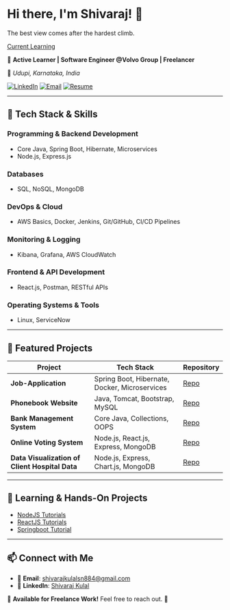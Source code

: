 # Hi there, I'm Shivaraj! 👋

The best view comes after the hardest climb.

[Current Learning](https://www.udemy.com/course/master-microservices-with-spring-docker-kubernetes/learn/lecture/39943140#overview)

🚀 **Active Learner | Software Engineer @Volvo Group | Freelancer**

📍 *Udupi, Karnataka, India*

[![LinkedIn](https://img.shields.io/badge/LinkedIn-Profile-blue?logo=linkedin)](https://www.linkedin.com/in/shivaraj-kulal)
[![Email](https://img.shields.io/badge/Email-shivarajkulalsn884%40gmail.com-red?logo=gmail)](mailto:shivarajkulalsn884@gmail.com)
[![Resume](https://img.shields.io/badge/Resume-View-brightgreen?logo=googledrive)](https://drive.google.com/file/d/1S8lfH7c5m8vR8sz_UBGcabESuRoRhXsq/view?usp=sharing)

---

## 🔧 Tech Stack & Skills

### **Programming & Backend Development**
- Core Java, Spring Boot, Hibernate, Microservices
- Node.js, Express.js

### **Databases**
- SQL, NoSQL, MongoDB

### **DevOps & Cloud**
- AWS Basics, Docker, Jenkins, Git/GitHub, CI/CD Pipelines

### **Monitoring & Logging**
- Kibana, Grafana, AWS CloudWatch

### **Frontend & API Development**
- React.js, Postman, RESTful APIs

### **Operating Systems & Tools**
- Linux, ServiceNow

---

## 📌 Featured Projects

| Project | Tech Stack | Repository |
|---------|-----------|------------|
| **Job-Application** | Spring Boot, Hibernate, Docker, Microservices | [Repo](https://github.com/shivarajkulal/Job-Application) |
| **Phonebook Website** | Java, Tomcat, Bootstrap, MySQL | [Repo](https://github.com/shivarajkulal/Phonebook-Website?tab=readme-ov-file#tech-stack) |
| **Bank Management System** | Core Java, Collections, OOPS | [Repo](https://github.com/shivarajkulal/Bank-Management-System) |
| **Online Voting System** | Node.js, React.js, Express, MongoDB | [Repo](https://github.com/shivarajkulal/MERN-Voting-APP) |
| **Data Visualization of Client Hospital Data** | Node.js, Express, Chart.js, MongoDB | [Repo](https://github.com/shivarajkulal/Visual-Data) |

---

## 🎯 Learning & Hands-On Projects
- [NodeJS Tutorials](https://github.com/shivarajkulal/NodeJS_Tutorial)
- [ReactJS Tutorials](https://github.com/shivarajkulal/ReactJS_Tutorial)
- [Springboot Tutorial](https://github.com/shivarajkulal/Microservices_Tutorial)

---

## 📫 Connect with Me
- 📧 **Email**: [shivarajkulalsn884@gmail.com](mailto:shivarajkulalsn884@gmail.com)
- 💼 **LinkedIn**: [Shivaraj Kulal](https://www.linkedin.com/in/shivaraj-kulal)

🔹 **Available for Freelance Work!** Feel free to reach out. 🚀
